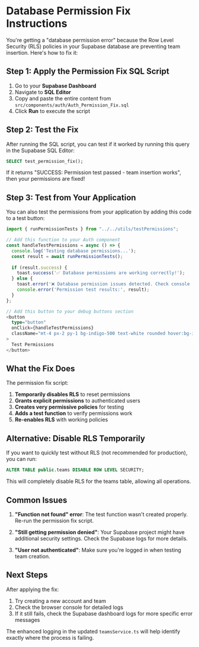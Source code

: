 # Database Permission Fix Instructions

You're getting a "database permission error" because the Row Level Security (RLS) policies in your Supabase database are preventing team insertion. Here's how to fix it:

## Step 1: Apply the Permission Fix SQL Script

1. Go to your **Supabase Dashboard**
2. Navigate to **SQL Editor**
3. Copy and paste the entire content from `src/components/auth/Auth_Permission_Fix.sql`
4. Click **Run** to execute the script

## Step 2: Test the Fix

After running the SQL script, you can test if it worked by running this query in the Supabase SQL Editor:

```sql
SELECT test_permission_fix();
```

If it returns "SUCCESS: Permission test passed - team insertion works", then your permissions are fixed!

## Step 3: Test from Your Application

You can also test the permissions from your application by adding this code to a test button:

```typescript
import { runPermissionTests } from "../../utils/testPermissions";

// Add this function to your Auth component
const handleTestPermissions = async () => {
  console.log('Testing database permissions...');
  const result = await runPermissionTests();
  
  if (result.success) {
    toast.success('✅ Database permissions are working correctly!');
  } else {
    toast.error('❌ Database permission issues detected. Check console for details.');
    console.error('Permission test results:', result);
  }
};

// Add this button to your debug buttons section
<button
  type="button"
  onClick={handleTestPermissions}
  className="mt-4 px-2 py-1 bg-indigo-500 text-white rounded hover:bg-indigo-600 text-xs"
>
  Test Permissions
</button>
```

## What the Fix Does

The permission fix script:

1. **Temporarily disables RLS** to reset permissions
2. **Grants explicit permissions** to authenticated users
3. **Creates very permissive policies** for testing
4. **Adds a test function** to verify permissions work
5. **Re-enables RLS** with working policies

## Alternative: Disable RLS Temporarily

If you want to quickly test without RLS (not recommended for production), you can run:

```sql
ALTER TABLE public.teams DISABLE ROW LEVEL SECURITY;
```

This will completely disable RLS for the teams table, allowing all operations.

## Common Issues

1. **"Function not found" error**: The test function wasn't created properly. Re-run the permission fix script.

2. **"Still getting permission denied"**: Your Supabase project might have additional security settings. Check the Supabase logs for more details.

3. **"User not authenticated"**: Make sure you're logged in when testing team creation.

## Next Steps

After applying the fix:

1. Try creating a new account and team
2. Check the browser console for detailed logs
3. If it still fails, check the Supabase dashboard logs for more specific error messages

The enhanced logging in the updated `teamsService.ts` will help identify exactly where the process is failing.